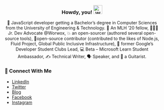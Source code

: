 <div align="center">
  
<h3>Howdy, you! <img src="https://github.com/TheDudeThatCode/TheDudeThatCode/blob/master/Assets/Hi.gif" width="29px" alt="Waving"> </h3>

🚀 JavaScript developer getting a Bachelor’s degree in Computer Sciences from the University of Engineering & Technology. 🐼 An MLH ’20 fellow, 👨🏻‍💻 Jr. Dev Advocate @Worwox, 💥 an open-sourcer (authored several open-source tools), 🦉open-source contributor (contributed to the likes of Node.js, Fluid Project, Global Public Inclusive Infrastructure), 🙌 former Google’s Developer Student Clubs Lead, 💻 Beta – Microsoft Learn Student Ambassador, ✍️ Technical Writer, 🗣 Speaker, and 🎸 a Guitarist.

</div>

### 👥 Connect With Me

- [LinkedIn](https://www.linkedin.com/in/msaaddev/)
- [Twitter](https://twitter.com/msaaddev)
- [Blog](http://msaad.dev/)
- [Facebook](https://www.facebook.com/msaaddev/)
- [Instagram](https://www.instagram.com/msaaddev/)
